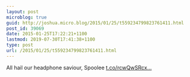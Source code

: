 ```yaml
---
layout: post
microblog: true
guid: http://joshua.micro.blog/2015/01/25/t559234799823761411.html
post_id: 39069
date: 2015-01-25T17:22:21+1100
lastmod: 2019-07-30T17:41:38+1100
type: post
url: /2015/01/25/t559234799823761411.html
---
```

All hail our headphone saviour, Spoolee [t.co/rcwQwSRcx...](http://t.co/rcwQwSRcxD)
